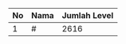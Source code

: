 | No | Nama            | Jumlah Level |
|----|-----------------|--------------|
| 1  | #    |    2616        |
